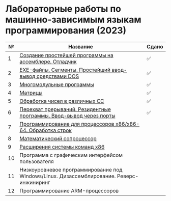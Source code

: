 # Лабораторные работы по машинно-зависимым языкам программирования (2023)

| № | Название | Сдано |  
| --- | --- | --- |
| 1 | [Создание простейшей программы на ассемблере. Отладчик](https://github.com/XTDimasXT/BMSTU-MDPL/tree/master/lab_01) | ✅ |
| 2 | [EXE-файлы. Сегменты. Простейший ввод-вывод средствами DOS](https://github.com/XTDimasXT/BMSTU-MDPL/tree/master/lab_02) | ✅ |
| 3 | [Многомодульные программы](https://github.com/XTDimasXT/BMSTU-MDPL/tree/master/lab_03) | ✅ |
| 4 | [Матрицы](https://github.com/XTDimasXT/BMSTU-MDPL/tree/master/lab_04) | ✅ |
| 5 | [Обработка чисел в различных СС](https://github.com/XTDimasXT/BMSTU-MDPL/tree/master/lab_05) | ✅ |
| 6 | [Перехват прерываний. Резидентные программы. Ввод-вывод через порты](https://github.com/XTDimasXT/BMSTU-MDPL/tree/master/lab_06) | ✅ |
| 7 | [Программирование для процессоров x86/x86-64. Обработка строк](https://github.com/XTDimasXT/BMSTU-MDPL/tree/master/lab_07) |  |
| 8 | [Математический сопроцессор](https://github.com/XTDimasXT/BMSTU-MDPL/tree/master/lab_08) |  |
| 9 | [Расширения системы команд х86](https://github.com/XTDimasXT/BMSTU-MDPL/tree/master/lab_09) |  |
| 10 | Программа с графическим интерфейсом пользователя |  |
| 11 | Низкоуровневое программирование под Windows/Linux. Дизассемблирование. Реверс-инжиниринг |  |
| 12 | Программирование ARM-процессоров |  |
